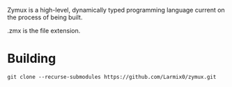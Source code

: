 Zymux is a high-level, dynamically typed programming language current on the process of being built.

.zmx is the file extension.

# Building
`git clone --recurse-submodules https://github.com/Larmix0/zymux.git`
